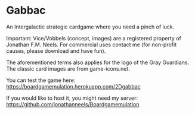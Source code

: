 # Gabbac
An Intergalactic strategic cardgame where you need a pinch of luck.


Important: 
Vice/Vobbels (concept, images) are a registered property of Jonathan F.M. Neels.
For commercial uses contact me (for non-profit causes, please download and have fun).

The aforementioned terms also applies for the logo of the Gray Guardians.<br>The classic card images are from game-icons.net.

You can test the game here: https://boardgamemulation.herokuapp.com/2Dgabbac

If you would like to host it, you might need my server: https://github.com/jonathanneels/Boardgamemulation

